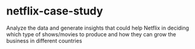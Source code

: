 # netflix-case-study

Analyze the data and generate insights that could help Netflix in deciding which type of
shows/movies to produce and how they can grow the business in different countries

